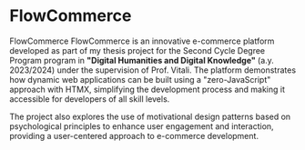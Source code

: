 # FlowCommerce

FlowCommerce
FlowCommerce is an innovative e-commerce platform developed as part of my thesis project for the Second Cycle Degree Program program in <b>"Digital Humanities and Digital Knowledge"</b> (a.y. 2023/2024) under the supervision of Prof. Vitali. The platform demonstrates how dynamic web applications can be built using a "zero-JavaScript" approach with HTMX, simplifying the development process and making it accessible for developers of all skill levels.

The project also explores the use of motivational design patterns based on psychological principles to enhance user engagement and interaction, providing a user-centered approach to e-commerce development.
